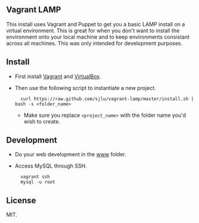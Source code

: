 ## Vagrant LAMP

This install uses Vagrant and Puppet to get you a basic LAMP install on a virtual environment. This is great for when you don't want to install the environment onto your local machine and to keep environments consistant across all machines. This was only intended for development purposes.

## Install

* First install [Vagrant](http://www.vagrantup.com/) and [VirtualBox](https://www.virtualbox.org/).

* Then use the following script to instantiate a new project.

        curl https://raw.github.com/sjlu/vagrant-lamp/master/install.sh | bash -s <folder_name>

    * Make sure you replace `<project_name>` with the folder name you'd wish to create.

## Development

* Do your web development in the [www](www/) folder.

* Access MySQL through SSH.

        vagrant ssh
        mysql -u root

## License

MIT.

